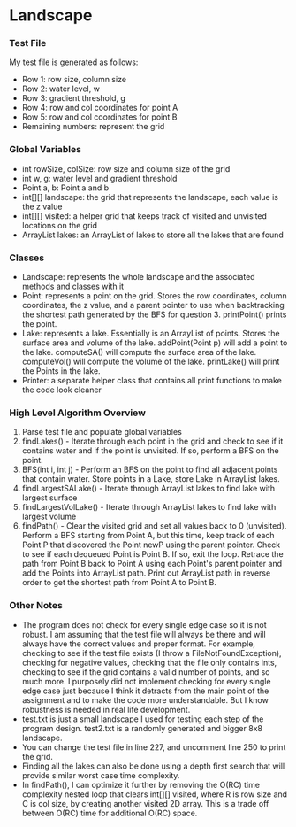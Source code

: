 # Landscape

### Test File

My test file is generated as follows:
- Row 1: row size, column size
- Row 2: water level, w
- Row 3: gradient threshold, g
- Row 4: row and col coordinates for point A
- Row 5: row and col coordinates for point B
- Remaining numbers: represent the grid

### Global Variables

- int rowSize, colSize: row size and column size of the grid
- int w, g: water level and gradient threshold
- Point a, b: Point a and b
- int[][] landscape: the grid that represents the landscape, each value is the z value
- int[][] visited: a helper grid that keeps track of visited and unvisited locations on the grid
- ArrayList<Lake> lakes: an ArrayList of lakes to store all the lakes that are found

### Classes

- Landscape: represents the whole landscape and the associated methods and classes with it
- Point: represents a point on the grid. Stores the row coordinates, column coordinates, the z value, and a parent pointer to use when backtracking the shortest path generated by the BFS for question 3. printPoint() prints the point.
- Lake: represents a lake. Essentially is an ArrayList of points. Stores the surface area and volume of the lake. addPoint(Point p) will add a point to the lake. computeSA() will compute the surface area of the lake. computeVol() will compute the volume of the lake. printLake() will print the Points in the lake.
- Printer: a separate helper class that contains all print functions to make the code look cleaner

### High Level Algorithm Overview
1. Parse test file and populate global variables
2. findLakes() - Iterate through each point in the grid and check to see if it contains water and if the point is unvisited. If so, perform a BFS on the point. 
3. BFS(int i, int j) - Perform an BFS on the point to find all adjacent points that contain water. Store points in a Lake, store Lake in ArrayList<Lake> lakes.
4. findLargestSALake() - Iterate through ArrayList<Lake> lakes to find lake with largest surface
5. findLargestVolLake() - Iterate through ArrayList<Lake> lakes to find lake with largest volume
6. findPath() - Clear the visited grid and set all values back to 0 (unvisited). Perform a BFS starting from Point A, but this time, keep track of each Point P that discovered the Point newP using the parent pointer. Check to see if each dequeued Point is Point B. If so, exit the loop. Retrace the path from Point B back to Point A using each Point's parent pointer and add the Points into ArrayList<Point> path. Print out ArrayList<Point> path in reverse order to get the shortest path from Point A to Point B.

### Other Notes
- The program does not check for every single edge case so it is not robust. I am assuming that the test file will always be there and will always have the correct values and proper format. For example, checking to see if the test file exists (I throw a FileNotFoundException), checking for negative values, checking that the file only contains ints, checking to see if the grid contains a valid number of points, and so much more. I purposely did not implement checking for every single edge case just because I think it detracts from the main point of the assignment and to make the code more understandable. But I know robustness is needed in real life development.
- test.txt is just a small landscape I used for testing each step of the program design. test2.txt is a randomly generated and bigger 8x8 landscape.
- You can change the test file in line 227, and uncomment line 250 to print the grid.
- Finding all the lakes can also be done using a depth first search that will provide similar worst case time complexity.
- In findPath(), I can optimize it further by removing the O(RC) time complexity nested loop that clears int[][] visited, where R is row size and C is col size, by creating another visited 2D array. This is a trade off between O(RC) time for additional O(RC) space.